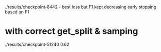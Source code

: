 ./results/checkpoint-8442 - best loss but F1 kept decreasing
early stopping based on F1

# with correct get_split & samping
./results/checkpoint-51240
0.62
